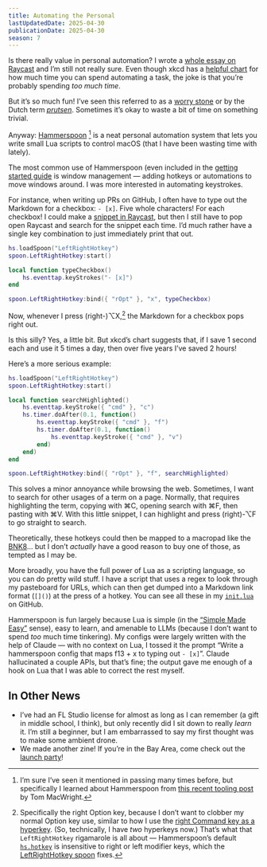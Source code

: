 ```yaml
---
title: Automating the Personal
lastUpdatedDate: 2025-04-30
publicationDate: 2025-04-30
season: 7
---
```


Is there really value in personal automation? I wrote a [whole essay on Raycast](https://rwblickhan.org/technical/why-raycast/) and I’m still not really sure. Even though xkcd has a [helpful chart](https://xkcd.com/1205/) for how much time you can spend automating a task, the joke is that you’re probably spending *too much time*.

But it’s so much fun! I’ve seen this referred to as a [worry stone](https://ethanmarcotte.com/wrote/let-a-website-be-a-worry-stone/) or by the Dutch term [*prutsen*](https://stefan.vanburen.xyz/blog/prutsen/). Sometimes it’s okay to waste a bit of time on something trivial.

Anyway: [Hammerspoon](https://www.hammerspoon.org) [^hammerspoon] is a neat personal automation system that lets you write small Lua scripts to control macOS (that I have been wasting time with lately).

The most common use of Hammerspoon (even included in the [getting started guide](https://www.hammerspoon.org/go/) is window management — adding hotkeys or automations to move windows around. I was more interested in automating keystrokes.

For instance, when writing up PRs on GitHub, I often have to type out the Markdown for a checkbox: `- [x]`. Five whole characters! For each checkbox! I could make a [snippet in Raycast](https://rwblickhan.org/technical/why-raycast/#snippets), but then I still have to pop open Raycast and search for the snippet each time. I’d much rather have a single key combination to just immediately print that out.

```lua
hs.loadSpoon("LeftRightHotkey")
spoon.LeftRightHotkey:start()

local function typeCheckbox()
    hs.eventtap.keyStrokes("- [x]")
end

spoon.LeftRightHotkey:bind({ "rOpt" }, "x", typeCheckbox)
```

Now, whenever I press (right-)⌥X,[^right] the Markdown for a checkbox pops right out.

Is this silly? Yes, a little bit. But xkcd’s chart suggests that, if I save 1 second each and use it 5 times a day, then over five years I’ve saved 2 hours!

Here’s a more serious example:

```lua
hs.loadSpoon("LeftRightHotkey")
spoon.LeftRightHotkey:start()

local function searchHighlighted()
    hs.eventtap.keyStroke({ "cmd" }, "c")
    hs.timer.doAfter(0.1, function()
        hs.eventtap.keyStroke({ "cmd" }, "f")
        hs.timer.doAfter(0.1, function()
            hs.eventtap.keyStroke({ "cmd" }, "v")
        end)
    end)
end

spoon.LeftRightHotkey:bind({ "rOpt" }, "f", searchHighlighted)
```

This solves a minor annoyance while browsing the web. Sometimes, I want to search for other usages of a term on a page. Normally, that requires highlighting the term, copying with ⌘C, opening search with ⌘F, then pasting with ⌘V. With this little snippet, I can highlight and press (right)-⌥F to go straight to search.

Theoretically, these hotkeys could then be mapped to a macropad like the [BNK8](https://binepad.com/products/bnk8?srsltid=AfmBOorI6Fmch3C6Ow2Jaf2WJ9hUe5EjGZRsymxXHspKPzDD0LrEuAyh)... but I don’t *actually* have a good reason to buy one of those, as tempted as I may be.

More broadly, you have the full power of Lua as a scripting language, so you can do pretty wild stuff. I have a script that uses a regex to look through my pasteboard for URLs, which can then get dumped into a Markdown link format (`[]()`) at the press of a hotkey. You can see all these in my [`init.lua`](https://github.com/rwblickhan/dotfiles/blob/main/.hammerspoon/init.lua) on GitHub.

Hammerspoon is fun largely because Lua is simple (in the [“Simple Made Easy”](https://youtu.be/SxdOUGdseq4) sense), easy to learn, and amenable to LLMs (because I don’t want to spend *too* much time tinkering). My configs were largely written with the help of Claude — with no context on Lua, I tossed it the prompt “Write a hammerspoon config that maps f13 + x to typing out `- [x]`”. Claude hallucinated a couple APIs, but that’s fine; the output gave me enough of a hook on Lua that I was able to correct the rest myself.

## In Other News

- I’ve had an FL Studio license for almost as long as I can remember (a gift in middle school, I think), but only recently did I sit down to really *learn* it. I’m still a beginner, but I am embarrassed to say my first thought was to make some ambient drone.
- We made another zine! If you’re in the Bay Area, come check out the [launch party](https://partiful.com/e/aXkJxDQVh9aKqOL0vzkp)!

[^hammerspoon]: I’m sure I’ve seen it mentioned in passing many times before, but specifically I learned about Hammerspoon from [this recent tooling post](https://macwright.com/2025/04/03/personal-tools) by Tom MacWright.
[^right]: Specifically the right Option key, because I don’t want to clobber my normal Option key use, similar to how I use the [right Command key as a hyperkey](https://rwblickhan.org/technical/why-raycast/#keyboard-shortcuts-for-days). (So, technically, I have *two* hyperkeys now.) That’s what that `LeftRightHotkey` rigamarole is all about — Hammerspoon’s default [`hs.hotkey`](https://www.hammerspoon.org/docs/hs.hotkey.html) is insensitive to right or left modifier keys, which the [LeftRightHotkey spoon](https://www.hammerspoon.org/Spoons/LeftRightHotkey.html) fixes.